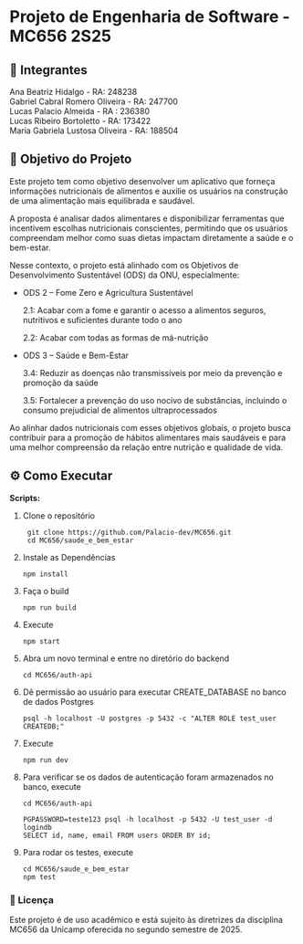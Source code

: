 # Projeto de Engenharia de Software - MC656 2S25

## 👥 Integrantes 

Ana Beatriz Hidalgo - RA: 248238  
Gabriel Cabral Romero Oliveira - RA: 247700  
Lucas Palacio Almeida - RA : 236380  
Lucas Ribeiro Bortoletto - RA: 173422  
Maria Gabriela Lustosa Oliveira - RA: 188504  


## 🎯 Objetivo do Projeto  

Este projeto tem como objetivo desenvolver um aplicativo que forneça informações nutricionais de alimentos e auxilie os usuários na construção de uma alimentação mais equilibrada e saudável.

A proposta é analisar dados alimentares e disponibilizar ferramentas que incentivem escolhas nutricionais conscientes, permitindo que os usuários compreendam melhor como suas dietas impactam diretamente a saúde e o bem-estar.

Nesse contexto, o projeto está alinhado com os Objetivos de Desenvolvimento Sustentável (ODS) da ONU, especialmente:

-  ODS 2 – Fome Zero e Agricultura Sustentável

      2.1: Acabar com a fome e garantir o acesso a alimentos seguros, nutritivos e suficientes durante todo o ano

      2.2: Acabar com todas as formas de má-nutrição

- ODS 3 – Saúde e Bem-Estar

     3.4: Reduzir as doenças não transmissíveis por meio da prevenção e promoção da saúde

     3.5: Fortalecer a prevenção do uso nocivo de substâncias, incluindo o consumo prejudicial de alimentos ultraprocessados

Ao alinhar dados nutricionais com esses objetivos globais, o projeto busca contribuir para a promoção de hábitos alimentares mais saudáveis e para uma melhor compreensão da relação entre nutrição e qualidade de vida.


<h2 id="como-executar-o-projeto">⚙️ Como Executar</h2>

**Scripts:**
1. Clone o repositório
   ```
    git clone https://github.com/Palacio-dev/MC656.git
    cd MC656/saude_e_bem_estar
   ```
2. Instale as Dependências
    ```
    npm install 
    ```
3. Faça o build
   ```
   npm run build  
   ```
4. Execute
   ```
   npm start  
   ```
5. Abra um novo terminal e entre no diretório do backend
   ```
   cd MC656/auth-api
   ```
6. Dê permissão ao usuário para executar CREATE_DATABASE no banco de dados Postgres
   ```
   psql -h localhost -U postgres -p 5432 -c "ALTER ROLE test_user CREATEDB;"
   ```
7. Execute
   ```
   npm run dev
   ```
8. Para verificar se os dados de autenticação foram armazenados no banco, execute
   ```
   cd MC656/auth-api

   PGPASSWORD=teste123 psql -h localhost -p 5432 -U test_user -d logindb
   SELECT id, name, email FROM users ORDER BY id;
   ```
8. Para rodar os testes, execute
   ```
   cd MC656/saude_e_bem_estar
   npm test 
   ```


### 📄 Licença
Este projeto é de uso acadêmico e está sujeito às diretrizes da disciplina MC656 da Unicamp oferecida no segundo semestre de 2025.

 


   


